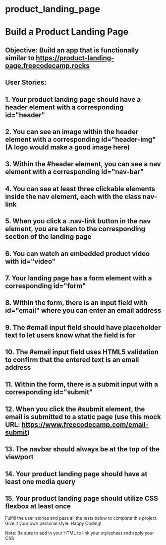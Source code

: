 # product_landing_page
# Build a Product Landing Page

## Objective: Build an app that is functionally similar to https://product-landing-page.freecodecamp.rocks

## User Stories:

  ## 1.  Your product landing page should have a header element with a corresponding id="header"
  ## 2.  You can see an image within the header element with a corresponding id="header-img" (A logo would make a good image here)
  ## 3.  Within the #header element, you can see a nav element with a corresponding id="nav-bar"
  ## 4.  You can see at least three clickable elements inside the nav element, each with the class nav-link
  ## 5.  When you click a .nav-link button in the nav element, you are taken to the corresponding section of the landing page
  ## 6.  You can watch an embedded product video with id="video"
  ## 7.  Your landing page has a form element with a corresponding id="form"
  ## 8.  Within the form, there is an input field with id="email" where you can enter an email address
  ## 9.  The #email input field should have placeholder text to let users know what the field is for
  ## 10. The #email input field uses HTML5 validation to confirm that the entered text is an email address
  ## 11.  Within the form, there is a submit input with a corresponding id="submit"
  ## 12. When you click the #submit element, the email is submitted to a static page (use this mock URL: https://www.freecodecamp.com/email-submit)
  ## 13. The navbar should always be at the top of the viewport
  ## 14. Your product landing page should have at least one media query
  ## 15. Your product landing page should utilize CSS flexbox at least once

Fulfill the user stories and pass all the tests below to complete this project. Give it your own personal style. Happy Coding!

Note: Be sure to add <link rel="stylesheet" href="styles.css"> in your HTML to link your stylesheet and apply your CSS
